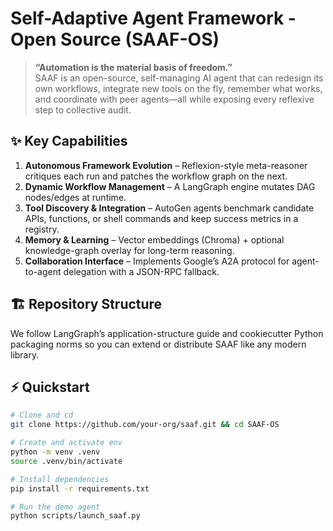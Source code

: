 # Self-Adaptive Agent Framework - Open Source (SAAF-OS)

> **“Automation is the material basis of freedom.”**  
> SAAF is an open-source, self-managing AI agent that can redesign its own workflows, integrate new tools on the fly, remember what works, and coordinate with peer agents—all while exposing every reflexive step to collective audit.

## ✨ Key Capabilities
1. **Autonomous Framework Evolution** – Reflexion-style meta-reasoner critiques each run and patches the workflow graph on the next.  
2. **Dynamic Workflow Management** – A LangGraph engine mutates DAG nodes/edges at runtime.  
3. **Tool Discovery & Integration** – AutoGen agents benchmark candidate APIs, functions, or shell commands and keep success metrics in a registry.  
4. **Memory & Learning** – Vector embeddings (Chroma) + optional knowledge-graph overlay for long-term reasoning.  
5. **Collaboration Interface** – Implements Google’s A2A protocol for agent-to-agent delegation with a JSON-RPC fallback.

## 🏗️ Repository Structure
We follow LangGraph’s application-structure guide and cookiecutter Python packaging norms so you can extend or distribute SAAF like any modern library.

## ⚡ Quickstart

```bash
# Clone and cd
git clone https://github.com/your-org/saaf.git && cd SAAF-OS

# Create and activate env
python -m venv .venv
source .venv/bin/activate

# Install dependencies
pip install -r requirements.txt

# Run the demo agent
python scripts/launch_saaf.py
